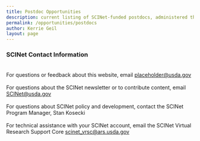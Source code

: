 ```yaml
---
title: Postdoc Opportunities
description: current listing of SCINet-funded postdocs, administered through ORISE
permalink: /opportunities/postdocs
author: Kerrie Geil
layout: page
---
```


### **SCINet Contact Information** <br><br>

For questions or feedback about this website, email placeholder@usda.gov <br> <br>
For questions about the SCINet newsletter or to contribute content, email SCINet@usda.gov <br><br>
For questions about SCINet policy and development, contact the SCINet Program Manager, Stan Kosecki <br><br>
For technical assistance with your SCINet account, email the SCINet Virtual Research Support Core scinet_vrsc@ars.usda.gov
